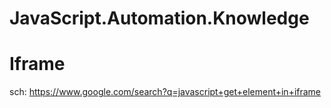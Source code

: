 # JavaScript.Automation.Knowledge
# Iframe
sch: https://www.google.com/search?q=javascript+get+element+in+iframe
